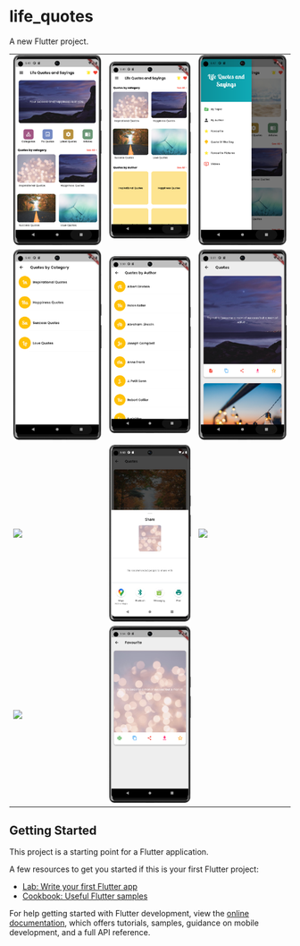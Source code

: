 # life_quotes

A new Flutter project.

<table>
<tr>
</tr>
<tr>
    <td><img src="images/s1.1.png" </td>
    <td><img src="images/s1.2.png" </td>
    <td><img src="images/s2.png" </td>
</tr>
<tr>
    <td><img src="images/s3.png" </td>
    <td><img src="images/s4.png" </td>
    <td><img src="images/S5.png" </td>
</tr>
<tr>
    <td><img src="images/s6.png" </td>
    <td><img src="images/s7.png" </td>
    <td><img src="images/S8.png" </td>
</tr>
<tr>
    <td><img src="images/s9.png" </td>
    <td><img src="images/s10.png" </td>
</tr>
</table>


## Getting Started

This project is a starting point for a Flutter application.

A few resources to get you started if this is your first Flutter project:

- [Lab: Write your first Flutter app](https://docs.flutter.dev/get-started/codelab)
- [Cookbook: Useful Flutter samples](https://docs.flutter.dev/cookbook)

For help getting started with Flutter development, view the
[online documentation](https://docs.flutter.dev/), which offers tutorials,
samples, guidance on mobile development, and a full API reference.
